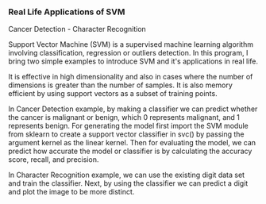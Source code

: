 ### Real Life Applications of SVM
Cancer Detection - Character Recognition

Support Vector Machine (SVM) is a supervised machine learning algorithm involving classification, regression or outliers detection.
In this program, I bring two simple examples to introduce SVM and it's applications in real life.

It is effective in high dimensionality and also in cases where the number of dimensions is greater than the number of samples. It is also memory efficient by using support vectors as a subset of training points.

In Cancer Detection example, by making a classifier we can predict whether the cancer is malignant or benign, which 0 represents malignant, and 1 represents benign. For generating the model
first import the SVM module from sklearn to create a support vector classifier in svc() by passing the argument kernel as the linear kernel. Then for evaluating the model, we can predict how accurate the model or classifier is by calculating the accuracy score, recall, and precision.

In Character Recognition example, we can use the existing digit data set and train the classifier. Next, by using the classifier we can predict a digit and plot the image to be more distinct.
